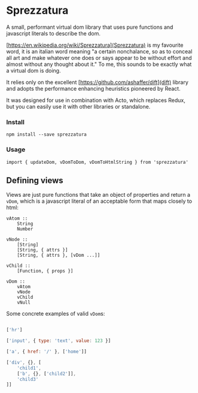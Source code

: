 # Sprezzatura

A small, performant virtual dom library that uses pure functions and javascript literals to describe the dom.

[https://en.wikipedia.org/wiki/Sprezzatura](Sprezzatura) is my favourite word, it is an italian word meaning "a certain nonchalance, so as to conceal all art and make whatever one does or says appear to be without effort and almost without any thought about it." To me, this sounds to be exactly what a virtual dom is doing.

It relies only on the excellent [https://github.com/ashaffer/dift](dift) library and adopts the performance enhancing heuristics pioneered by React.

It was designed for use in combination with Acto, which replaces Redux, but you can easily use it with other libraries or standalone.

### Install

	npm install --save sprezzatura

### Usage

	import { updateDom, vDomToDom, vDomToHtmlString } from 'sprezzatura'

## Defining views

Views are just pure functions that take an object of properties and return a `vDom`, which is a javascript literal of an acceptable form that maps closely to html:

	vAtom :: 
	    String
	    Number

	vNode :: 
	    [String] 
	    [String, { attrs }] 
	    [String, { attrs }, [vDom ...]] 

	vChild ::
	    [Function, { props }]

	vDom :: 
	    vAtom
	    vNode
	    vChild
	    vNull

Some concrete examples of valid `vDom`s:

```javascript

['hr']

['input', { type: 'text', value: 123 }]

['a', { href: '/' }, ['home']]

['div', {}, [
	'child1',
	['b', {}, ['child2']],
	'child3'
]]

```


